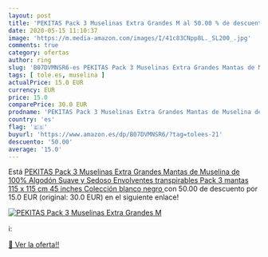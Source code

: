 ```yaml
---
layout: post
title: 'PEKITAS Pack 3 Muselinas Extra Grandes M al 50.00 % de descuento'
date: 2020-05-15 11:10:37
image: 'https://m.media-amazon.com/images/I/41c83CNpp8L._SL200_.jpg'
comments: true
category: ofertas
author: ring
slug: 'B07DVMNSR6-es PEKITAS Pack 3 Muselinas Extra Grandes Mantas de Muselina...'
tags: [ tole.es, muselina ]
actualPrice: 15.0 EUR
currency: EUR
price: 15.0
comparePrice: 30.0 EUR
prodname: 'PEKITAS Pack 3 Muselinas Extra Grandes Mantas de Muselina de 100% Algodón Suave y Sedoso Envolventes transpirables  Pack 3 mantas 115 x 115 cm  45 inches  Colección blanco negro '
country: 'es'
flag: '🇪🇸'
buyurl: 'https://www.amazon.es/dp/B07DVMNSR6/?tag=tolees-21'
descuento: '50.00'
average: '15.0'
---
```


Está [PEKITAS Pack 3 Muselinas Extra Grandes Mantas de Muselina de 100% Algodón Suave y Sedoso Envolventes transpirables  Pack 3 mantas 115 x 115 cm  45 inches  Colección blanco negro ](https://www.amazon.es/dp/B07DVMNSR6/?tag=tolees-21) con 50.00 de descuento por 15.0 EUR (original: 30.0 EUR) en el siguiente enlace!

[![PEKITAS Pack 3 Muselinas Extra Grandes M](https://m.media-amazon.com/images/I/41c83CNpp8L._SL200_.jpg)](https://www.amazon.es/dp/B07DVMNSR6/?tag=tolees-21)

ℹ️:


[🛒 Ver la oferta!!](https://www.amazon.es/dp/B07DVMNSR6/?tag=tolees-21)
